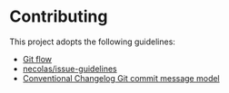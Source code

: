 # Contributing

This project adopts the following guidelines:

* [Git flow][]
* [necolas/issue-guidelines][]
* [Conventional Changelog Git commit message model][git-commit]

[Git flow]: http://nvie.com/posts/a-successful-git-branching-model/
[necolas/issue-guidelines]: https://github.com/necolas/issue-guidelines/blob/master/CONTRIBUTING.md
[git-commit]: https://github.com/ajoslin/conventional-changelog/blob/master/CONVENTIONS.md
